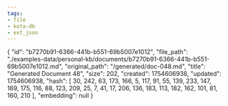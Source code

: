 ```yaml
---
tags:
- file
- kota-db
- ext_json
---
```

{
  "id": "b7270b91-6366-441b-b551-69b5007e1012",
  "file_path": "./examples-data/personal-kb/documents/b7270b91-6366-441b-b551-69b5007e1012.md",
  "original_path": "/generated/doc-048.md",
  "title": "Generated Document 48",
  "size": 202,
  "created": 1754606938,
  "updated": 1754606938,
  "hash": [
    30,
    242,
    63,
    173,
    166,
    5,
    117,
    91,
    55,
    139,
    233,
    147,
    169,
    175,
    116,
    88,
    123,
    209,
    25,
    7,
    41,
    17,
    206,
    136,
    183,
    113,
    182,
    162,
    101,
    81,
    160,
    210
  ],
  "embedding": null
}
